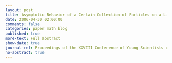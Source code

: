 ```yaml
---
layout: post
title: Asymptotic Behavior of a Certain Collection of Particles on a Line Under Synchronization
date: 2006-04-30 02:00:00
comments: false
categories: paper math blog
published: true
more-text: Full abstract
show-date: true
journal-ref: Proceedings of the XXVIII Conference of Young Scientists of Department of Mechanics and Mathematics of the Lomonosov Moscow State University (2006), 152-156, in Russian
no-abstract: true
---
```

